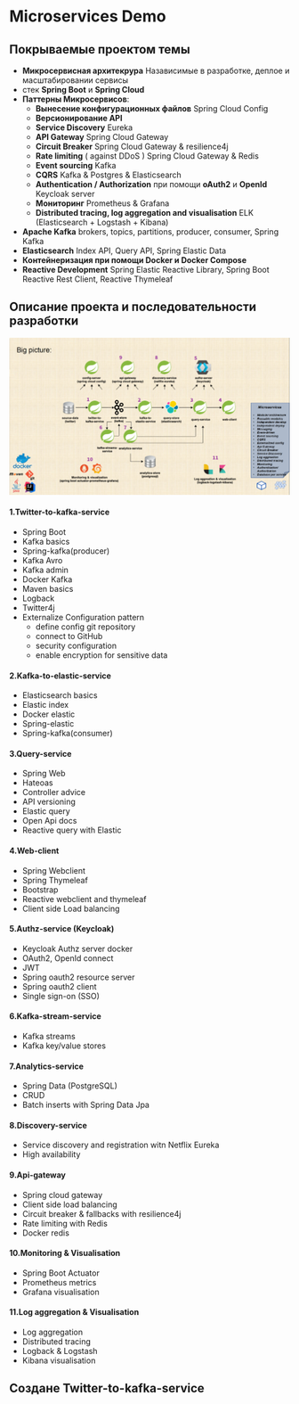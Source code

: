 # Microservices Demo

## Покрываемые проектом темы

* **Микросервисная архитекрура** Назависимые в разработке, деплое и масштабировании сервисы
* стек **Spring Boot** и **Spring Cloud**
* **Паттерны Микросервисов**:
    * **Вынесение конфигурационных файлов** Spring Cloud Config
    * **Версионирование API**
    * **Service Discovery** Eureka
    * **API Gateway** Spring Cloud Gateway
    * **Circuit Breaker** Spring Cloud Gateway & resilience4j
    * **Rate limiting** ( against DDoS ) Spring Cloud Gateway & Redis
    * **Event sourcing** Kafka
    * **CQRS** Kafka & Postgres & Elasticsearch
    * **Authentication / Authorization** при помощи **oAuth2** и **OpenId** Keycloak server
    * **Мониторинг** Prometheus & Grafana
    * **Distributed tracing, log aggregation and visualisation** ELK (Elasticsearch + Logstash + Kibana)
* **Apache Kafka** brokers, topics, partitions, producer, consumer, Spring Kafka
* **Elasticsearch** Index API, Query API, Spring Elastic Data
* **Контейнеризация при помощи Docker и Docker Compose**
* **Reactive Development** Spring Elastic Reactive Library, Spring Boot Reactive Rest Client, Reactive Thymeleaf

## Описание проекта и последовательности разработки

![Microservices Demo Project Big Picture](project.png)

#### 1.Twitter-to-kafka-service
* Spring Boot
* Kafka basics
* Spring-kafka(producer)
* Kafka Avro
* Kafka admin
* Docker Kafka
* Maven basics
* Logback
* Twitter4j 
* Externalize Configuration pattern
    * define config git repository
    * connect to GitHub
    * security configuration
    * enable encryption for sensitive data
    
#### 2.Kafka-to-elastic-service
* Elasticsearch basics
* Elastic index
* Docker elastic 
* Spring-elastic
* Spring-kafka(consumer)

#### 3.Query-service
* Spring Web
* Hateoas
* Controller advice
* API versioning
* Elastic query
* Open Api docs
* Reactive query with Elastic

#### 4.Web-client
* Spring Webсlient
* Spring Thymeleaf
* Bootstrap
* Reactive webclient and thymeleaf
* Client side Load balancing

#### 5.Authz-service (Keycloak)
* Keycloak Authz server docker
* OAuth2, OpenId connect
* JWT
* Spring oauth2 resource server
* Spring oauth2 client
* Single sign-on (SSO)

#### 6.Kafka-stream-service
* Kafka streams
* Kafka key/value stores

#### 7.Analytics-service
* Spring Data (PostgreSQL)
* CRUD
* Batch inserts with Spring Data Jpa

#### 8.Discovery-service
* Service discovery and registration witn Netflix Eureka
* High availability

#### 9.Api-gateway
* Spring cloud gateway
* Client side load balancing
* Circuit breaker & fallbacks with resilience4j
* Rate limiting with Redis
* Docker redis

#### 10.Monitoring & Visualisation
* Spring Boot Actuator
* Prometheus metrics
* Grafana visualisation

#### 11.Log aggregation & Visualisation
* Log aggregation
* Distributed tracing
* Logback & Logstash
* Kibana visualisation

## Создане Twitter-to-kafka-service

